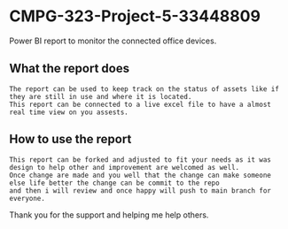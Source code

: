 # CMPG-323-Project-5-33448809
  
  Power BI report to monitor the connected office devices.
  
## What the report does

    The report can be used to keep track on the status of assets like if they are still in use and where it is located.
    This report can be connected to a live excel file to have a almost real time view on you assests.
    
## How to use the report

    This report can be forked and adjusted to fit your needs as it was design to help other and improvement are welcomed as well.
    Once change are made and you well that the change can make someone else life better the change can be commit to the repo
    and then i will review and once happy will push to main branch for everyone.
    
 Thank you for the support and helping me help others.
